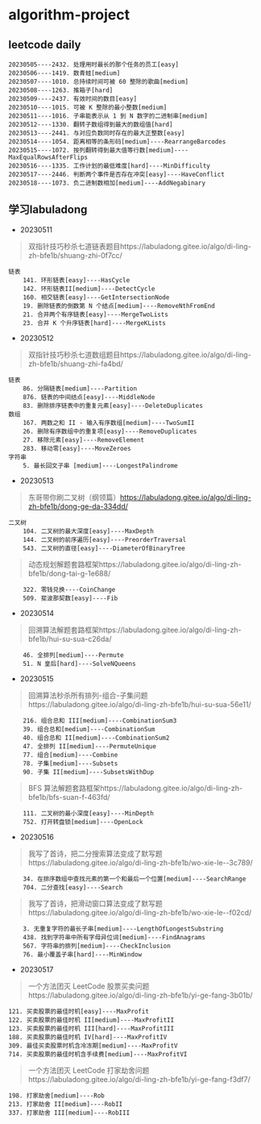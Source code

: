 # algorithm-project
## leetcode daily
    20230505----2432. 处理用时最长的那个任务的员工[easy]
    20230506----1419. 数青蛙[medium]  
    20230507----1010. 总持续时间可被 60 整除的歌曲[medium]
    20230508----1263. 推箱子[hard]
    20230509----2437. 有效时间的数目[easy]
    20230510----1015. 可被 K 整除的最小整数[medium]
    20230511----1016. 子串能表示从 1 到 N 数字的二进制串[medium]
    20230512----1330. 翻转子数组得到最大的数组值[hard]
    20230513----2441. 与对应负数同时存在的最大正整数[easy]
    20230514----1054. 距离相等的条形码[medium]----RearrangeBarcodes
    20230515----1072. 按列翻转得到最大值等行数[medium]----MaxEqualRowsAfterFlips
    20230516----1335. 工作计划的最低难度[hard]----MinDifficulty
    20230517----2446. 判断两个事件是否存在冲突[easy]----HaveConflict
    20230518----1073. 负二进制数相加[medium]----AddNegabinary
    
## 学习labuladong
- 20230511
>双指针技巧秒杀七道链表题目https://labuladong.gitee.io/algo/di-ling-zh-bfe1b/shuang-zhi-0f7cc/

    链表
        141. 环形链表[easy]----HasCycle
        142. 环形链表II[medium]----DetectCycle
        160. 相交链表[easy]----GetIntersectionNode
        19. 删除链表的倒数第 N 个结点[medium]----RemoveNthFromEnd
        21. 合并两个有序链表[easy]----MergeTwoLists
        23. 合并 K 个升序链表[hard]----MergeKLists
    
- 20230512
>双指针技巧秒杀七道数组题目https://labuladong.gitee.io/algo/di-ling-zh-bfe1b/shuang-zhi-fa4bd/  

    链表 
        86. 分隔链表[medium]----Partition
        876. 链表的中间结点[easy]----MiddleNode
        83. 删除排序链表中的重复元素[easy]----DeleteDuplicates
    数组
        167. 两数之和 II - 输入有序数组[medium]----TwoSumII
        26. 删除有序数组中的重复项[easy]----RemoveDuplicates
        27. 移除元素[easy]----RemoveElement
        283. 移动零[easy]----MoveZeroes
    字符串
        5. 最长回文子串 [medium]----LongestPalindrome    
        
- 20230513
>东哥带你刷二叉树（纲领篇）https://labuladong.gitee.io/algo/di-ling-zh-bfe1b/dong-ge-da-334dd/

    二叉树
        104. 二叉树的最大深度[easy]----MaxDepth
        144. 二叉树的前序遍历[easy]----PreorderTraversal
        543. 二叉树的直径[easy]----DiameterOfBinaryTree
>动态规划解题套路框架https://labuladong.gitee.io/algo/di-ling-zh-bfe1b/dong-tai-g-1e688/
    
        322. 零钱兑换----CoinChange
        509. 斐波那契数[easy]----Fib
        
- 20230514
>回溯算法解题套路框架https://labuladong.gitee.io/algo/di-ling-zh-bfe1b/hui-su-sua-c26da/

        46. 全排列[medium]----Permute
        51. N 皇后[hard]----SolveNQueens

- 20230515        
>回溯算法秒杀所有排列-组合-子集问题https://labuladong.gitee.io/algo/di-ling-zh-bfe1b/hui-su-sua-56e11/        
        
        216. 组合总和 III[medium]----CombinationSum3
        39. 组合总和[medium]----CombinationSum
        40. 组合总和 II[medium]----CombinationSum2
        47. 全排列 II[medium]----PermuteUnique
        77. 组合[medium]----Combine
        78. 子集[medium]----Subsets
        90. 子集 II[medium]----SubsetsWithDup
        
>BFS 算法解题套路框架https://labuladong.gitee.io/algo/di-ling-zh-bfe1b/bfs-suan-f-463fd/

        111. 二叉树的最小深度[easy]----MinDepth
        752. 打开转盘锁[medium]----OpenLock

- 20230516
>我写了首诗，把二分搜索算法变成了默写题https://labuladong.gitee.io/algo/di-ling-zh-bfe1b/wo-xie-le--3c789/

        34. 在排序数组中查找元素的第一个和最后一个位置[medium]----SearchRange
        704. 二分查找[easy]----Search
        
>我写了首诗，把滑动窗口算法变成了默写题https://labuladong.gitee.io/algo/di-ling-zh-bfe1b/wo-xie-le--f02cd/
    
        3. 无重复字符的最长子串[medium]----LengthOfLongestSubstring
        438. 找到字符串中所有字母异位词[medium]----FindAnagrams 
        567. 字符串的排列[medium]----CheckInclusion
        76. 最小覆盖子串[hard]----MinWindow

- 20230517
>一个方法团灭 LeetCode 股票买卖问题https://labuladong.gitee.io/algo/di-ling-zh-bfe1b/yi-ge-fang-3b01b/

    121. 买卖股票的最佳时机[easy]----MaxProfit
    122. 买卖股票的最佳时机 II[medium]----MaxProfitII
    123. 买卖股票的最佳时机 III[hard]----MaxProfitIII
    188. 买卖股票的最佳时机 IV[hard]----MaxProfitIV
    309. 最佳买卖股票时机含冷冻期[medium]----MaxProfitV
    714. 买卖股票的最佳时机含手续费[medium]----MaxProfitVI
  
> 一个方法团灭 LeetCode 打家劫舍问题https://labuladong.gitee.io/algo/di-ling-zh-bfe1b/yi-ge-fang-f3df7/

    198. 打家劫舍[medium]----Rob
    213. 打家劫舍 II[medium]----RobII
    337. 打家劫舍 III[medium]----RobIII                